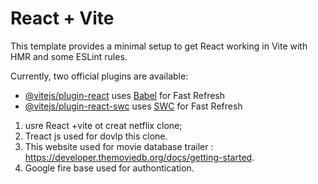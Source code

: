 # React + Vite

This template provides a minimal setup to get React working in Vite with HMR and some ESLint rules.

Currently, two official plugins are available:

- [@vitejs/plugin-react](https://github.com/vitejs/vite-plugin-react/blob/main/packages/plugin-react/README.md) uses [Babel](https://babeljs.io/) for Fast Refresh
- [@vitejs/plugin-react-swc](https://github.com/vitejs/vite-plugin-react-swc) uses [SWC](https://swc.rs/) for Fast Refresh
1. usre React +vite ot creat netflix clone;
2. Treact js used for dovlp this clone.
3. This website used for movie database trailer : https://developer.themoviedb.org/docs/getting-started.
4. Google fire base used for authontication.
